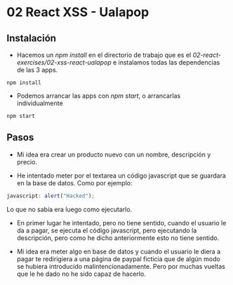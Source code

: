 # 02 React XSS - Ualapop

## Instalación

- Hacemos un _npm install_ en el directorio de trabajo que es el _02-react-exercises/02-xss-react-ualapop_ e instalamos todas las dependencias de las 3 apps.

```
npm install
```

- Podemos arrancar las apps con _npm start_, o arrancarlas individualmente

```
npm start

```

## Pasos

- Mi idea era crear un producto nuevo con un nombre, descripción y precio.

- He intentado meter por el textarea un código javascript que se guardara en la base de datos. Como por ejemplo:

```javascript
javascript: alert("Hacked");
```

Lo que no sabía era luego como ejecutarlo.

- En primer lugar he intentado, pero no tiene sentido, cuando el usuario le da a pagar, se ejecuta el código javascript, pero ejecutando la descripción, pero como he dicho anteriormente esto no tiene sentido.

- Mi idea era meter algo en base de datos y cuando el usuario le diera a pagar te redirigiera a una página de paypal ficticia que de algún modo se hubiera introducido malintencionadamente. Pero por muchas vueltas que le he dado no he sido capaz de hacerlo.
